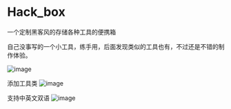 # Hack_box
一个定制黑客风的存储各种工具的便携箱

自己没事写的一个小工具，练手用，后面发现类似的工具也有，不过还是不错的制作体验。

![image](https://github.com/user-attachments/assets/b59d0445-4c8c-4600-bf07-db89f9d0b53b)

添加工具类
![image](https://github.com/user-attachments/assets/a98dbb34-a645-4ff1-95dd-95de9abe7a97)


支持中英文双语
![image](https://github.com/user-attachments/assets/aa4ea6f8-4ab8-40f0-97b0-eb2d25c6f261)
